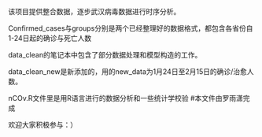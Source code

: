 该项目提供整合数据，逐步武汉病毒数据进行时序分析。

Confirmed_cases与groups分别是两个已经整理好的数据格式，都包含各省份自1-24日起的确诊与死亡人数

data_clean的笔记本中包含了部分数据处理和模型构造的工作。

data_clean_new是新添加的，用的new_data为1月24日至2月15日的确诊/治愈人数。

nCOv.R文件里是用R语言进行的数据分析和一些统计学校验 #本文件由罗雨潇完成

欢迎大家积极参与：）
